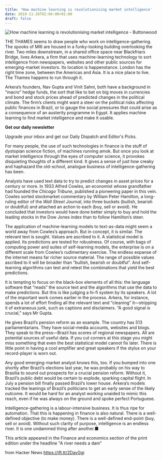 ```yaml
---
title: 'How machine learning is revolutionising market intelligence'
date: 2019-11-26T02:04:00+01:00
draft: false
---
```


![](https://www.economist.com/sites/default/files/images/print-edition/20191123_FND002_0.jpg "How machine learning is revolutionising market intelligence - Buttonwood")  

THE THAMES seems to draw people who work on intelligence-gathering. The spooks of MI6 are housed in a funky-looking building overlooking the river. Two miles downstream, in a shared office space near Blackfriars Bridge, lives Arkera, a firm that uses machine-learning technology to sort intelligence from newspapers, websites and other public sources for emerging-market investors. Its location is happenstance. London has the right time zone, between the Americas and Asia. It is a nice place to live. The Thames happens to run through it.

Arkera’s founders, Nav Gupta and Vinit Sahni, both have a background in “macro” hedge funds, the sort that like to bet on big moves in currencies and bond and stock prices ahead of predicted changes in the political climate. The firm’s clients might want a steer on the political risks affecting public finances in Brazil, or to gauge the social pressures that could arise as a consequence of an austerity programme in Egypt. It applies machine learning to find market intelligence and make it usable.

**Get our daily newsletter**

Upgrade your inbox and get our Daily Dispatch and Editor's Picks.

For many people, the use of such technologies in finance is the stuff of dystopian science fiction, of machines running amok. But once you look at market intelligence through the eyes of computer science, it provokes disquieting thoughts of a different kind. It gives a sense of just how creaky and haphazard the old-school, analogue business of intelligence-gathering has been.

Analysts have used text data to try to predict changes in asset prices for a century or more. In 1933 Alfred Cowles, an economist whose grandfather had founded the _Chicago Tribune_, published a pioneering paper in this vein. Cowles sorted stockmarket commentary by William Peter Hamilton, a long-ruling editor of the _Wall Street Journal_, into three buckets (bullish, bearish or doubtful) and attached an action to each (buy, sell or avoid). He concluded that investors would have done better simply to buy and hold the leading stocks in the Dow Jones index than to follow Hamilton’s steer.

The application of machine-learning models to text-as-data might seem a world away from Cowles’s approach. But in concept, it is similar. The relevant text is sought. Values are ascribed to it. A statistical model is applied. Its predictions are tested for robustness. Of course, with bags of computing power and suites of self-learning models, the enterprise is on a different scale from Cowles’s rudimentary exercise. The endless expanse of the internet means far richer source material. The range of possible values ascribed to it will be broader than “bullish, bearish or doubtful”. And self-learning algorithms can test and retest the combinations that yield the best predictions.

It is tempting to focus on the black-box elements of all this: the language software that “reads” the source text and the algorithms that use the data to make predictions. But this is like judging a hi-fi system by its speakers. A lot of the important work comes earlier in the process. Arkera, for instance, spends a lot of effort finding all the relevant text and “cleaning” it—stripping it of extraneous junk, such as captions and disclaimers. “A good signal is crucial,” says Mr Gupta.

He gives Brazil’s pension reform as an example. The country has 513 parliamentarians. They have social-media accounts, websites and blogs. They speak to the press—Brazil has scores of regional newspapers. All are potential sources of useful data. If you cut corners at this stage you might miss something that even the best statistical model cannot fix later. There is little point in having a cool amplifier and great speakers if the stylus on your record-player is worn out.

Any good emerging-market analyst knows this, too. If you bumped into one shortly after Brazil’s elections last year, he was probably on his way to Brasília to sound out prospects for a crucial pension reform. Without it, Brazil’s public debt would be certain to explode, sparking capital flight. In July a pension bill finally passed Brazil’s lower house. Arkera’s models tracked the leanings of Brazil’s politicians to get an early sense of the likely outcome. It would be hard for an analyst working unaided to mimic this reach, even if he was always on the ground and spoke perfect Portuguese.

Intelligence-gathering is a labour-intensive business. It is thus ripe for automation. That this is happening in finance is also natural. There is a well-defined objective (to make money). There is a well-defined end-point (buy, sell or avoid). Without such clarity of purpose, intelligence is an endless river. It is one undammed thing after another.■

This article appeared in the Finance and economics section of the print edition under the headline "A river needs a dam"

  
  
from Hacker News https://ift.tt/2DavGgi